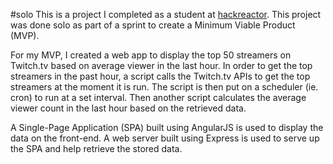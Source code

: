 #solo
This is a project I completed as a student at [hackreactor](http://hackreactor.com). This project was done solo as part of a sprint to create a Minimum Viable Product (MVP).

For my MVP, I created a web app to display the top 50 streamers on Twitch.tv based on average viewer in the last hour.
In order to get the top streamers in the past hour, a script calls the Twitch.tv APIs to get the top streamers at the moment it is run. The script is then put on a scheduler (ie. cron) to run at a set interval. Then another script calculates the average viewer count in the last hour based on the retrieved data.

A Single-Page Application (SPA) built using AngularJS is used to display the data on the front-end. A web server built using Express is used to serve up the SPA and help retrieve the stored data.
